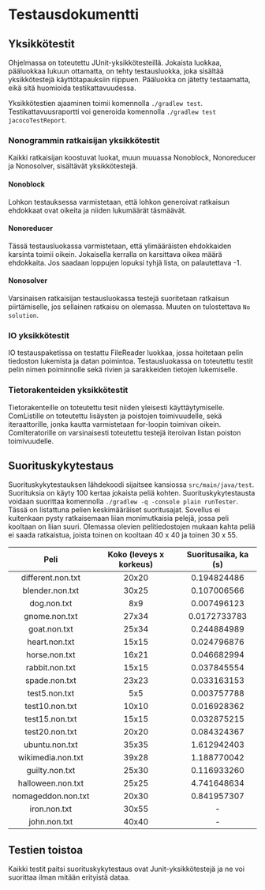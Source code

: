 # Testausdokumentti

## Yksikkötestit

Ohjelmassa on toteutettu JUnit-yksikkötesteillä. Jokaista luokkaa, pääluokkaa lukuun ottamatta, on tehty testausluokka, joka sisältää yksikkötestejä käyttötapauksiin riippuen. Pääluokka on jätetty testaamatta, eikä sitä huomioida testikattavuudessa.

Yksikkötestien ajaaminen toimii komennolla `./gradlew test`. Testikattavuusraportti voi generoida komennolla `./gradlew test jacocoTestReport`.

### Nonogrammin ratkaisijan yksikkötestit
Kaikki ratkaisijan koostuvat luokat, muun muuassa Nonoblock, Nonoreducer ja Nonosolver, sisältävät yksikkötestejä.

#### Nonoblock
Lohkon testauksessa varmistetaan, että lohkon generoivat ratkaisun ehdokkaat ovat oikeita ja niiden lukumäärät täsmäävät.

#### Nonoreducer
Tässä testausluokassa varmistetaan, että ylimääräisten ehdokkaiden karsinta toimii oikein. Jokaisella kerralla on karsittava oikea määrä ehdokkaita. Jos saadaan loppujen lopuksi tyhjä lista, on palautettava -1.

#### Nonosolver
Varsinaisen ratkaisijan testausluokassa testejä suoritetaan ratkaisun piirtämiselle, jos sellainen ratkaisu on olemassa. Muuten on tulostettava `No solution`.


### IO yksikkötestit
IO testauspaketissa on testattu FileReader luokkaa, jossa hoitetaan pelin tiedoston lukemista ja datan poimintoa. Testausluokassa on toteutettu testit pelin nimen poiminnolle sekä rivien ja sarakkeiden tietojen lukemiselle.


### Tietorakenteiden yksikkötestit
Tietorakenteille on toteutettu tesit niiden yleisesti käyttäytymiselle. ComListille on toteutettu lisäysten ja poistojen toimivuudelle, sekä iteraattorille, jonka kautta varmistetaan for-loopin toimivan oikein. ComIteratorille on varsinaisesti toteutettu testejä iteroivan listan poiston toimivuudelle.


## Suorituskykytestaus
Suorituskykytestauksen lähdekoodi sijaitsee kansiossa `src/main/java/test`. Suorituksia on käyty 100 kertaa jokaista peliä kohten. Suorituskykytestausta voidaan suorittaa komennolla `./gradlew -q -console plain runTester`. Tässä on listattuna pelien keskimääräiset suoritusajat. Sovellus ei kuitenkaan pysty ratkaisemaan liian monimutkaisia pelejä, jossa peli kooltaan on liian suuri. Olemassa olevien pelitiedostojen mukaan kahta peliä ei saada ratkaistua, joista toinen on kooltaan 40 x 40 ja toinen 30 x 55.

|Peli    | Koko (leveys x korkeus) | Suoritusaika, ka (s) |
|:---------------:|:-------:|:------------:|
|different.non.txt| 20x20 | 0.194824486 |
|blender.non.txt  | 30x25 | 0.107006566 |
|dog.non.txt      | 8x9   | 0.007496123 |
|gnome.non.txt    | 27x34 | 0.0172733783|
|goat.non.txt     | 25x34 | 0.244884989 |
|heart.non.txt    | 15x15 | 0.024796876 |
|horse.non.txt    | 16x21 | 0.046682994 |
|rabbit.non.txt   | 15x15 | 0.037845554 |
|spade.non.txt    | 23x23 | 0.033163153 |
|test5.non.txt    | 5x5   | 0.003757788 |
|test10.non.txt   | 10x10 | 0.016928362 |
|test15.non.txt   | 15x15 | 0.032875215 |
|test20.non.txt   | 20x20 | 0.084324367 |
|ubuntu.non.txt   | 35x35 | 1.612942403 |
|wikimedia.non.txt| 39x28 | 1.188770042 |
|guilty.non.txt   | 25x30 | 0.116933260 |
|halloween.non.txt| 25x25 | 4.741648634 |
|nomageddon.non.txt| 20x30| 0.841957307 |
|iron.non.txt| 30x55 | - |
|john.non.txt| 40x40 | - |


## Testien toistoa
Kaikki testit paitsi suorituskykytestaus ovat Junit-yksikkötestejä ja ne voi suorittaa ilman mitään erityistä dataa.